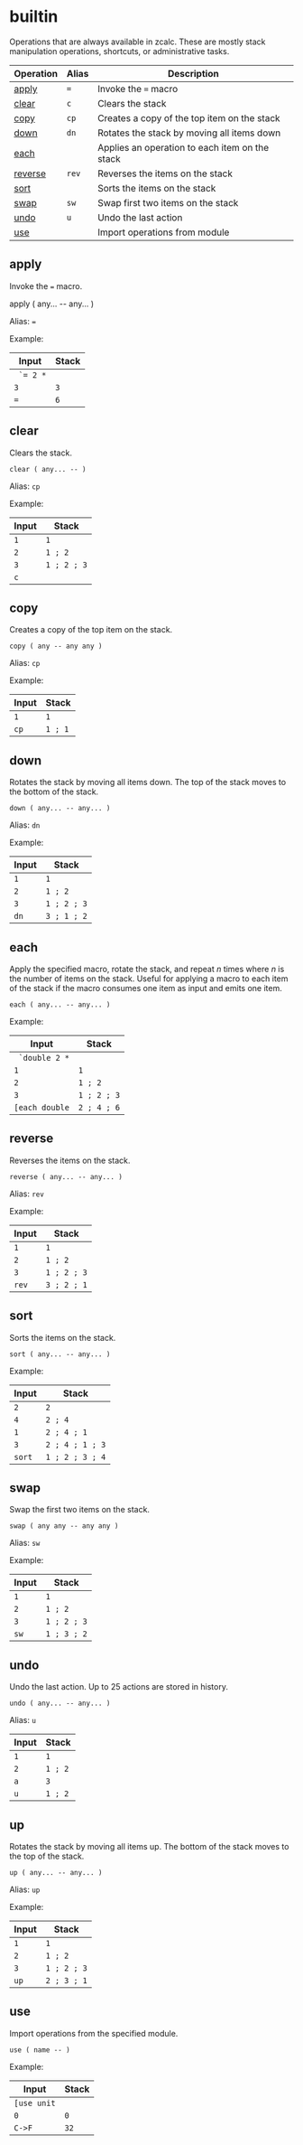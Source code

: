 # builtin

Operations that are always available in zcalc. These are mostly stack
manipulation operations, shortcuts, or administrative tasks.

| Operation           | Alias | Description
|---------------------|-------|------------
| [apply](#apply)     | `=`   | Invoke the `=` macro
| [clear](#clear)     | `c`   | Clears the stack
| [copy](#copy)       | `cp`  | Creates a copy of the top item on the stack
| [down](#down)       | `dn`  | Rotates the stack by moving all items down
| [each](#each)       |       | Applies an operation to each item on the stack
| [reverse](#reverse) | `rev` | Reverses the items on the stack
| [sort](#sort)       |       | Sorts the items on the stack
| [swap](#swap)       | `sw`  | Swap first two items on the stack
| [undo](#undo)       | `u`   | Undo the last action
| [use](#use)         |       | Import operations from module

## apply

Invoke the `=` macro.

   apply ( any... -- any... )

Alias: `=`

Example:

| Input            | Stack
|------------------|-------------|
| `` `= 2 *``      |
| `3`              | `3`
| `=`              | `6`

## clear

Clears the stack.

    clear ( any... -- )

Alias: `cp`

Example:

| Input   | Stack
|---------|-------------|
| `1`     | `1`
| `2`     | `1 ; 2`
| `3`     | `1 ; 2 ; 3`
| `c`     |

## copy

Creates a copy of the top item on the stack.

    copy ( any -- any any )

Alias: `cp`

Example:

| Input   | Stack
|---------|-------------|
| `1`     | `1`
| `cp`    | `1 ; 1`

## down

Rotates the stack by moving all items down. The top of the stack moves to the bottom of the stack.

    down ( any... -- any... )

Alias: `dn`

Example:

| Input   | Stack
|---------|-------------|
| `1`     | `1`
| `2`     | `1 ; 2`
| `3`     | `1 ; 2 ; 3`
| `dn`    | `3 ; 1 ; 2`

## each

Apply the specified macro, rotate the stack, and repeat *n* times where *n* is the number of items on the stack. Useful for applying a macro to each item of the stack if the macro consumes one item as input and emits one item.

    each ( any... -- any... )

Example:

| Input            | Stack
|------------------|-------------|
| `` `double 2 *`` |
| `1`              | `1`
| `2`              | `1 ; 2`
| `3`              | `1 ; 2 ; 3`
| `[each double`   | `2 ; 4 ; 6`

## reverse

Reverses the items on the stack.

    reverse ( any... -- any... )

Alias: `rev`

Example:

| Input   | Stack
|---------|-------------|
| `1`     | `1`
| `2`     | `1 ; 2`
| `3`     | `1 ; 2 ; 3`
| `rev`   | `3 ; 2 ; 1`

## sort

Sorts the items on the stack.

    sort ( any... -- any... )

Example:

| Input   | Stack
|---------|-------------|
| `2`     | `2`
| `4`     | `2 ; 4`
| `1`     | `2 ; 4 ; 1`
| `3`     | `2 ; 4 ; 1 ; 3`
| `sort`  | `1 ; 2 ; 3 ; 4`

## swap

Swap the first two items on the stack.

    swap ( any any -- any any )

Alias: `sw`

Example:

| Input   | Stack
|---------|-------------|
| `1`     | `1`
| `2`     | `1 ; 2`
| `3`     | `1 ; 2 ; 3`
| `sw`    | `1 ; 3 ; 2`

## undo

Undo the last action. Up to 25 actions are stored in history.

    undo ( any... -- any... )

Alias: `u`

| Input   | Stack
|---------|-------------|
| `1`     | `1`
| `2`     | `1 ; 2`
| `a`     | `3`
| `u`     | `1 ; 2`

## up

Rotates the stack by moving all items up. The bottom of the stack moves to the top of the stack.

    up ( any... -- any... )

Alias: `up`

Example:

| Input   | Stack
|---------|-------------|
| `1`     | `1`
| `2`     | `1 ; 2`
| `3`     | `1 ; 2 ; 3`
| `up`    | `2 ; 3 ; 1`

## use

Import operations from the specified module.

    use ( name -- )

Example:

| Input       | Stack
|-------------|-------------|
| `[use unit` |
| `0`         | `0`
| `C->F`      | `32`
